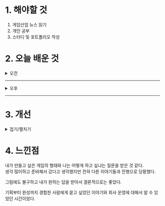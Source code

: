 
# 1. 해야할 것

1. 게임산업 뉴스 읽기 
2. 개인 공부  
3. 스터디 및 포트폴리오 작성



# 2. 오늘 배운 것

<details>
<summary>오전</summary>

## 스터디 공부
![image](https://github.com/user-attachments/assets/1864dca3-66e4-4df6-8cf3-309e9e93066c)

</details>

****

<details>
<summary>오후</summary>

## 스터디와 인터뷰
### 게임 개발
**1. 왜 회사를 설립하게 되었는가?**
- 게임 개발이 너무 하고 싶어서 시작

**2. 창업에서 중요한 것**
- 할 수 있는가?
- 하고 싶은가?
- 해도 되는가?

**3. 자금?**
- 정부 지원 사업이나 대출을 이용하면 된다.

**4. 게임 기획과 프로토타입**
- 시작하고 만들었다. 내 상황에 맞게끔


</details>

****


# 3. 개선


<details>
<summary>접기/펼치기</summary>


</details>



# 4. 느낀점
내가 만들고 싶은 게임의 형태와 나는 어떻게 하고 싶냐는 질문을 받은 것 같다.\
생각 많이하고 준비해서 갔다고 생각했지만 전혀 다른 이야기들과 진행으로 당황했다.

그럼에도 불구하고 내가 원하는 답을 받아서 결론적으로는 좋았다.

기획부터 완성까지 경험한 사람에게 묻고 싶었던 이야기와 회사 운영에 대해서 알 수 있었던 시간이었다.

